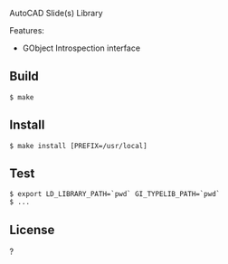 AutoCAD Slide(s) Library

Features:

* GObject Introspection interface

## Build

```
$ make
```

## Install

```
$ make install [PREFIX=/usr/local]
```

## Test

```
$ export LD_LIBRARY_PATH=`pwd` GI_TYPELIB_PATH=`pwd`
$ ...
```

## License

?
